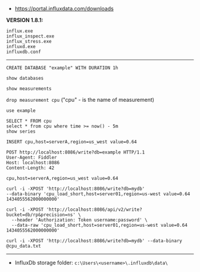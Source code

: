 - https://portal.influxdata.com/downloads

**VERSION 1.8.1:**
```
influx.exe
influx_inspect.exe
influx_stress.exe
influxd.exe
influxdb.conf
```
-------------------------
```CREATE DATABASE "example" WITH DURATION 1h```

```show databases```

```show measurements```

```drop measurement cpu``` ("cpu" - is the name of measurement)

```use example```

```
SELECT * FROM cpu
select * from cpu where time >= now() - 5m
show series
```

```
INSERT cpu,host=serverA,region=us_west value=0.64
```

```
POST http://localhost:8086/write?db=example HTTP/1.1
User-Agent: Fiddler
Host: localhost:8086
Content-Length: 42

cpu,host=serverA,region=us_west value=0.64
```

```
curl -i -XPOST 'http://localhost:8086/write?db=mydb'
--data-binary 'cpu_load_short,host=server01,region=us-west value=0.64 1434055562000000000'
```

```
curl -i -XPOST 'http://localhost:8086/api/v2/write?bucket=db/rp&precision=ns' \
  --header 'Authorization: Token username:password' \
  --data-raw 'cpu_load_short,host=server01,region=us-west value=0.64 1434055562000000000'
```

```
curl -i -XPOST 'http://localhost:8086/write?db=mydb' --data-binary @cpu_data.txt
```
------------------
- InfluxDb storage folder:
```c:\Users\<username>\.influxdb\data\```


